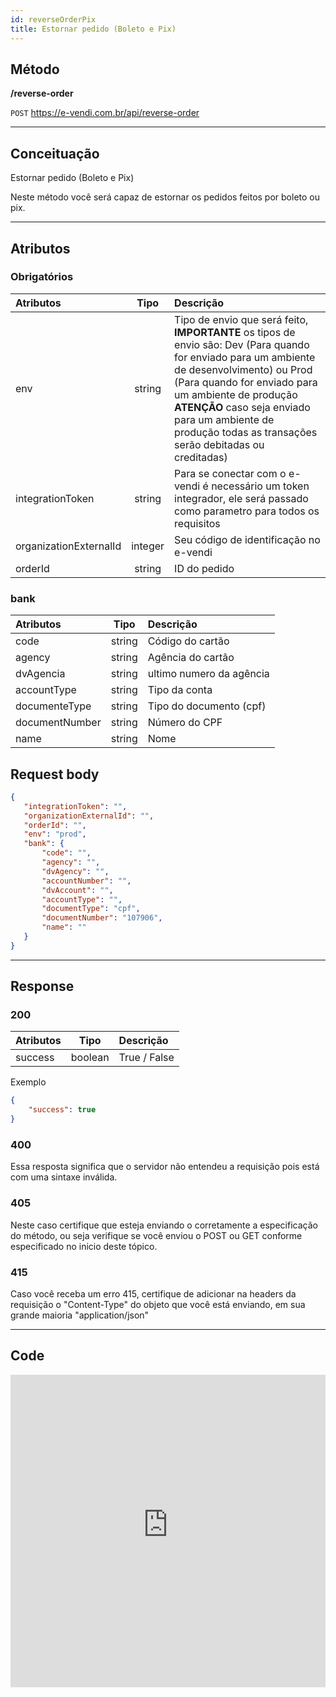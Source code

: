 ```yaml
---
id: reverseOrderPix
title: Estornar pedido (Boleto e Pix)
---
```


## Método

**/reverse-order**

`POST` https://e-vendi.com.br/api/reverse-order

---

## Conceituação 

Estornar pedido (Boleto e Pix)

Neste método você será capaz de estornar os pedidos feitos por boleto ou pix.

---

## Atributos

### Obrigatórios

| Atributos | Tipo | Descrição |
| :-- | :-: | :-- |
| env | string | Tipo de envio que será feito, **IMPORTANTE** os tipos de envio são: Dev (Para quando for enviado para um ambiente de desenvolvimento) ou Prod (Para quando for enviado para um ambiente de produção **ATENÇÃO** caso seja enviado para um ambiente de produção todas as transações serão debitadas ou creditadas) |
| integrationToken | string | Para se conectar com o e-vendi é necessário um token integrador, ele será passado como parametro para todos os requisitos | 
| organizationExternalId | integer | Seu código de identificação no e-vendi |
| orderId | string | ID do pedido |

### bank

| Atributos | Tipo | Descrição |
| :-- | :-: | :-- |
| code | string | Código do cartão |
| agency | string | Agência do cartão |
| dvAgencia | string | ultimo numero da agência |
| accountType | string | Tipo da conta |
| documenteType | string | Tipo do documento (cpf) |
| documentNumber | string | Número do CPF |
| name | string | Nome |

## Request body

```json
{
   "integrationToken": "", 
   "organizationExternalId": "",
   "orderId": "",
   "env": "prod",
   "bank": {
       "code": "",  
       "agency": "",
       "dvAgency": "",
       "accountNumber": "",
       "dvAccount": "",
       "accountType": "", 
       "documentType": "cpf",
       "documentNumber": "107906",
       "name": ""
   }
}
```

---

## Response

### 200

| Atributos | Tipo | Descrição |
| :-- | :-: | :-- |
| success | boolean | True / False |

Exemplo

```json
{
    "success": true
}
```
### 400 

Essa resposta significa que o servidor não entendeu a requisição pois está com uma sintaxe inválida.

### 405

Neste caso certifique que esteja enviando o corretamente a especificação do método, ou seja verifique se você enviou o POST ou GET conforme especificado no inicio deste tópico.

### 415

Caso você receba um erro 415, certifique de adicionar na headers da requisição o "Content-Type" do objeto que você está enviando, em sua grande maioria "application/json"

---

## Code

<iframe src="https://raw.githubusercontent.com/e-vendi/e-vendi-docs/main/json-examples/reverseOrderPix.json" frameborder="0" scrolling="no" width="100%" height="500px" seamless></iframe>
